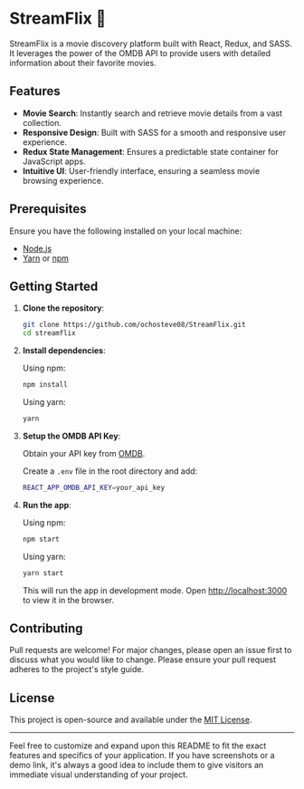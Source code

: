 
# StreamFlix 🍿

StreamFlix is a movie discovery platform built with React, Redux, and SASS. It leverages the power of the OMDB API to provide users with detailed information about their favorite movies.


## Features

- **Movie Search**: Instantly search and retrieve movie details from a vast collection.
- **Responsive Design**: Built with SASS for a smooth and responsive user experience.
- **Redux State Management**: Ensures a predictable state container for JavaScript apps.
- **Intuitive UI**: User-friendly interface, ensuring a seamless movie browsing experience.

## Prerequisites

Ensure you have the following installed on your local machine:

- [Node.js](https://nodejs.org/)
- [Yarn](https://yarnpkg.com/) or [npm](https://www.npmjs.com/)

## Getting Started

1. **Clone the repository**:

   ```bash
   git clone https://github.com/ochosteve08/StreamFlix.git
   cd streamflix
   ```
2. **Install dependencies**:

   Using npm:

   ```bash
   npm install
   ```

   Using yarn:

   ```bash
   yarn
   ```
3. **Setup the OMDB API Key**:

   Obtain your API key from [OMDB](https://www.omdbapi.com/apikey.aspx).

   Create a `.env` file in the root directory and add:

   ```bash
   REACT_APP_OMDB_API_KEY=your_api_key
   ```
4. **Run the app**:

   Using npm:

   ```bash
   npm start
   ```

   Using yarn:

   ```bash
   yarn start
   ```

   This will run the app in development mode. Open [http://localhost:3000](http://localhost:3000) to view it in the browser.

## Contributing

Pull requests are welcome! For major changes, please open an issue first to discuss what you would like to change. Please ensure your pull request adheres to the project's style guide.

## License

This project is open-source and available under the [MIT License](LICENSE).

---

Feel free to customize and expand upon this README to fit the exact features and specifics of your application. If you have screenshots or a demo link, it's always a good idea to include them to give visitors an immediate visual understanding of your project.
